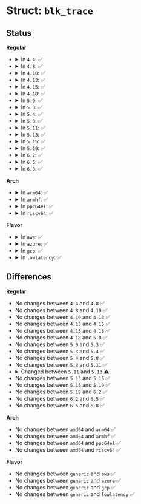 # Struct: <code>blk_trace</code>

## Status
<b>Regular</b>
<ul>
<li>
<details>
<summary>In <code>4.4</code>: ✅</summary>

```c
struct blk_trace {
    int trace_state;
    struct rchan *rchan;
    long unsigned int *sequence;
    unsigned char *msg_data;
    u16 act_mask;
    u64 start_lba;
    u64 end_lba;
    u32 pid;
    u32 dev;
    struct dentry *dir;
    struct dentry *dropped_file;
    struct dentry *msg_file;
    struct list_head running_list;
    atomic_t dropped;
};
```
</details>
</li>
<li>
<details>
<summary>In <code>4.8</code>: ✅</summary>

```c
struct blk_trace {
    int trace_state;
    struct rchan *rchan;
    long unsigned int *sequence;
    unsigned char *msg_data;
    u16 act_mask;
    u64 start_lba;
    u64 end_lba;
    u32 pid;
    u32 dev;
    struct dentry *dir;
    struct dentry *dropped_file;
    struct dentry *msg_file;
    struct list_head running_list;
    atomic_t dropped;
};
```
</details>
</li>
<li>
<details>
<summary>In <code>4.10</code>: ✅</summary>

```c
struct blk_trace {
    int trace_state;
    struct rchan *rchan;
    long unsigned int *sequence;
    unsigned char *msg_data;
    u16 act_mask;
    u64 start_lba;
    u64 end_lba;
    u32 pid;
    u32 dev;
    struct dentry *dir;
    struct dentry *dropped_file;
    struct dentry *msg_file;
    struct list_head running_list;
    atomic_t dropped;
};
```
</details>
</li>
<li>
<details>
<summary>In <code>4.13</code>: ✅</summary>

```c
struct blk_trace {
    int trace_state;
    struct rchan *rchan;
    long unsigned int *sequence;
    unsigned char *msg_data;
    u16 act_mask;
    u64 start_lba;
    u64 end_lba;
    u32 pid;
    u32 dev;
    struct dentry *dir;
    struct dentry *dropped_file;
    struct dentry *msg_file;
    struct list_head running_list;
    atomic_t dropped;
};
```
</details>
</li>
<li>
<details>
<summary>In <code>4.15</code>: ✅</summary>

```c
struct blk_trace {
    int trace_state;
    struct rchan *rchan;
    long unsigned int *sequence;
    unsigned char *msg_data;
    u16 act_mask;
    u64 start_lba;
    u64 end_lba;
    u32 pid;
    u32 dev;
    struct dentry *dir;
    struct dentry *dropped_file;
    struct dentry *msg_file;
    struct list_head running_list;
    atomic_t dropped;
};
```
</details>
</li>
<li>
<details>
<summary>In <code>4.18</code>: ✅</summary>

```c
struct blk_trace {
    int trace_state;
    struct rchan *rchan;
    long unsigned int *sequence;
    unsigned char *msg_data;
    u16 act_mask;
    u64 start_lba;
    u64 end_lba;
    u32 pid;
    u32 dev;
    struct dentry *dir;
    struct dentry *dropped_file;
    struct dentry *msg_file;
    struct list_head running_list;
    atomic_t dropped;
};
```
</details>
</li>
<li>
<details>
<summary>In <code>5.0</code>: ✅</summary>

```c
struct blk_trace {
    int trace_state;
    struct rchan *rchan;
    long unsigned int *sequence;
    unsigned char *msg_data;
    u16 act_mask;
    u64 start_lba;
    u64 end_lba;
    u32 pid;
    u32 dev;
    struct dentry *dir;
    struct dentry *dropped_file;
    struct dentry *msg_file;
    struct list_head running_list;
    atomic_t dropped;
};
```
</details>
</li>
<li>
<details>
<summary>In <code>5.3</code>: ✅</summary>

```c
struct blk_trace {
    int trace_state;
    struct rchan *rchan;
    long unsigned int *sequence;
    unsigned char *msg_data;
    u16 act_mask;
    u64 start_lba;
    u64 end_lba;
    u32 pid;
    u32 dev;
    struct dentry *dir;
    struct dentry *dropped_file;
    struct dentry *msg_file;
    struct list_head running_list;
    atomic_t dropped;
};
```
</details>
</li>
<li>
<details>
<summary>In <code>5.4</code>: ✅</summary>

```c
struct blk_trace {
    int trace_state;
    struct rchan *rchan;
    long unsigned int *sequence;
    unsigned char *msg_data;
    u16 act_mask;
    u64 start_lba;
    u64 end_lba;
    u32 pid;
    u32 dev;
    struct dentry *dir;
    struct dentry *dropped_file;
    struct dentry *msg_file;
    struct list_head running_list;
    atomic_t dropped;
};
```
</details>
</li>
<li>
<details>
<summary>In <code>5.8</code>: ✅</summary>

```c
struct blk_trace {
    int trace_state;
    struct rchan *rchan;
    long unsigned int *sequence;
    unsigned char *msg_data;
    u16 act_mask;
    u64 start_lba;
    u64 end_lba;
    u32 pid;
    u32 dev;
    struct dentry *dir;
    struct dentry *dropped_file;
    struct dentry *msg_file;
    struct list_head running_list;
    atomic_t dropped;
};
```
</details>
</li>
<li>
<details>
<summary>In <code>5.11</code>: ✅</summary>

```c
struct blk_trace {
    int trace_state;
    struct rchan *rchan;
    long unsigned int *sequence;
    unsigned char *msg_data;
    u16 act_mask;
    u64 start_lba;
    u64 end_lba;
    u32 pid;
    u32 dev;
    struct dentry *dir;
    struct dentry *dropped_file;
    struct dentry *msg_file;
    struct list_head running_list;
    atomic_t dropped;
};
```
</details>
</li>
<li>
<details>
<summary>In <code>5.13</code>: ✅</summary>

```c
struct blk_trace {
    int trace_state;
    struct rchan *rchan;
    long unsigned int *sequence;
    unsigned char *msg_data;
    u16 act_mask;
    u64 start_lba;
    u64 end_lba;
    u32 pid;
    u32 dev;
    struct dentry *dir;
    struct list_head running_list;
    atomic_t dropped;
};
```
</details>
</li>
<li>
<details>
<summary>In <code>5.15</code>: ✅</summary>

```c
struct blk_trace {
    int trace_state;
    struct rchan *rchan;
    long unsigned int *sequence;
    unsigned char *msg_data;
    u16 act_mask;
    u64 start_lba;
    u64 end_lba;
    u32 pid;
    u32 dev;
    struct dentry *dir;
    struct list_head running_list;
    atomic_t dropped;
};
```
</details>
</li>
<li>
<details>
<summary>In <code>5.19</code>: ✅</summary>

```c
struct blk_trace {
    int trace_state;
    struct rchan *rchan;
    long unsigned int *sequence;
    unsigned char *msg_data;
    u16 act_mask;
    u64 start_lba;
    u64 end_lba;
    u32 pid;
    u32 dev;
    struct dentry *dir;
    struct list_head running_list;
    atomic_t dropped;
};
```
</details>
</li>
<li>
<details>
<summary>In <code>6.2</code>: ✅</summary>

```c
struct blk_trace {
    int trace_state;
    struct rchan *rchan;
    long unsigned int *sequence;
    unsigned char *msg_data;
    u16 act_mask;
    u64 start_lba;
    u64 end_lba;
    u32 pid;
    u32 dev;
    struct dentry *dir;
    struct list_head running_list;
    atomic_t dropped;
};
```
</details>
</li>
<li>
<details>
<summary>In <code>6.5</code>: ✅</summary>

```c
struct blk_trace {
    int trace_state;
    struct rchan *rchan;
    long unsigned int *sequence;
    unsigned char *msg_data;
    u16 act_mask;
    u64 start_lba;
    u64 end_lba;
    u32 pid;
    u32 dev;
    struct dentry *dir;
    struct list_head running_list;
    atomic_t dropped;
};
```
</details>
</li>
<li>
<details>
<summary>In <code>6.8</code>: ✅</summary>

```c
struct blk_trace {
    int trace_state;
    struct rchan *rchan;
    long unsigned int *sequence;
    unsigned char *msg_data;
    u16 act_mask;
    u64 start_lba;
    u64 end_lba;
    u32 pid;
    u32 dev;
    struct dentry *dir;
    struct list_head running_list;
    atomic_t dropped;
};
```
</details>
</li>
</ul>
<b>Arch</b>
<ul>
<li>
<details>
<summary>In <code>arm64</code>: ✅</summary>

```c
struct blk_trace {
    int trace_state;
    struct rchan *rchan;
    long unsigned int *sequence;
    unsigned char *msg_data;
    u16 act_mask;
    u64 start_lba;
    u64 end_lba;
    u32 pid;
    u32 dev;
    struct dentry *dir;
    struct dentry *dropped_file;
    struct dentry *msg_file;
    struct list_head running_list;
    atomic_t dropped;
};
```
</details>
</li>
<li>
<details>
<summary>In <code>armhf</code>: ✅</summary>

```c
struct blk_trace {
    int trace_state;
    struct rchan *rchan;
    long unsigned int *sequence;
    unsigned char *msg_data;
    u16 act_mask;
    u64 start_lba;
    u64 end_lba;
    u32 pid;
    u32 dev;
    struct dentry *dir;
    struct dentry *dropped_file;
    struct dentry *msg_file;
    struct list_head running_list;
    atomic_t dropped;
};
```
</details>
</li>
<li>
<details>
<summary>In <code>ppc64el</code>: ✅</summary>

```c
struct blk_trace {
    int trace_state;
    struct rchan *rchan;
    long unsigned int *sequence;
    unsigned char *msg_data;
    u16 act_mask;
    u64 start_lba;
    u64 end_lba;
    u32 pid;
    u32 dev;
    struct dentry *dir;
    struct dentry *dropped_file;
    struct dentry *msg_file;
    struct list_head running_list;
    atomic_t dropped;
};
```
</details>
</li>
<li>
<details>
<summary>In <code>riscv64</code>: ✅</summary>

```c
struct blk_trace {
    int trace_state;
    struct rchan *rchan;
    long unsigned int *sequence;
    unsigned char *msg_data;
    u16 act_mask;
    u64 start_lba;
    u64 end_lba;
    u32 pid;
    u32 dev;
    struct dentry *dir;
    struct dentry *dropped_file;
    struct dentry *msg_file;
    struct list_head running_list;
    atomic_t dropped;
};
```
</details>
</li>
</ul>
<b>Flavor</b>
<ul>
<li>
<details>
<summary>In <code>aws</code>: ✅</summary>

```c
struct blk_trace {
    int trace_state;
    struct rchan *rchan;
    long unsigned int *sequence;
    unsigned char *msg_data;
    u16 act_mask;
    u64 start_lba;
    u64 end_lba;
    u32 pid;
    u32 dev;
    struct dentry *dir;
    struct dentry *dropped_file;
    struct dentry *msg_file;
    struct list_head running_list;
    atomic_t dropped;
};
```
</details>
</li>
<li>
<details>
<summary>In <code>azure</code>: ✅</summary>

```c
struct blk_trace {
    int trace_state;
    struct rchan *rchan;
    long unsigned int *sequence;
    unsigned char *msg_data;
    u16 act_mask;
    u64 start_lba;
    u64 end_lba;
    u32 pid;
    u32 dev;
    struct dentry *dir;
    struct dentry *dropped_file;
    struct dentry *msg_file;
    struct list_head running_list;
    atomic_t dropped;
};
```
</details>
</li>
<li>
<details>
<summary>In <code>gcp</code>: ✅</summary>

```c
struct blk_trace {
    int trace_state;
    struct rchan *rchan;
    long unsigned int *sequence;
    unsigned char *msg_data;
    u16 act_mask;
    u64 start_lba;
    u64 end_lba;
    u32 pid;
    u32 dev;
    struct dentry *dir;
    struct dentry *dropped_file;
    struct dentry *msg_file;
    struct list_head running_list;
    atomic_t dropped;
};
```
</details>
</li>
<li>
<details>
<summary>In <code>lowlatency</code>: ✅</summary>

```c
struct blk_trace {
    int trace_state;
    struct rchan *rchan;
    long unsigned int *sequence;
    unsigned char *msg_data;
    u16 act_mask;
    u64 start_lba;
    u64 end_lba;
    u32 pid;
    u32 dev;
    struct dentry *dir;
    struct dentry *dropped_file;
    struct dentry *msg_file;
    struct list_head running_list;
    atomic_t dropped;
};
```
</details>
</li>
</ul>

## Differences
<b>Regular</b>
<ul>
<li>
No changes between <code>4.4</code> and <code>4.8</code> ✅
</li>
<li>
No changes between <code>4.8</code> and <code>4.10</code> ✅
</li>
<li>
No changes between <code>4.10</code> and <code>4.13</code> ✅
</li>
<li>
No changes between <code>4.13</code> and <code>4.15</code> ✅
</li>
<li>
No changes between <code>4.15</code> and <code>4.18</code> ✅
</li>
<li>
No changes between <code>4.18</code> and <code>5.0</code> ✅
</li>
<li>
No changes between <code>5.0</code> and <code>5.3</code> ✅
</li>
<li>
No changes between <code>5.3</code> and <code>5.4</code> ✅
</li>
<li>
No changes between <code>5.4</code> and <code>5.8</code> ✅
</li>
<li>
No changes between <code>5.8</code> and <code>5.11</code> ✅
</li>
<li>
<details>
<summary>Changed between <code>5.11</code> and <code>5.13</code> ⚠️</summary>
<ul>
<li>
<b>Field removed. </b>
<code>struct dentry *dropped_file</code>
</li>
<li>
<b>Field removed. </b>
<code>struct dentry *msg_file</code>
</li>
</ul>
</details>
</li>
<li>
No changes between <code>5.13</code> and <code>5.15</code> ✅
</li>
<li>
No changes between <code>5.15</code> and <code>5.19</code> ✅
</li>
<li>
No changes between <code>5.19</code> and <code>6.2</code> ✅
</li>
<li>
No changes between <code>6.2</code> and <code>6.5</code> ✅
</li>
<li>
No changes between <code>6.5</code> and <code>6.8</code> ✅
</li>
</ul>
<b>Arch</b>
<ul>
<li>
No changes between <code>amd64</code> and <code>arm64</code> ✅
</li>
<li>
No changes between <code>amd64</code> and <code>armhf</code> ✅
</li>
<li>
No changes between <code>amd64</code> and <code>ppc64el</code> ✅
</li>
<li>
No changes between <code>amd64</code> and <code>riscv64</code> ✅
</li>
</ul>
<b>Flavor</b>
<ul>
<li>
No changes between <code>generic</code> and <code>aws</code> ✅
</li>
<li>
No changes between <code>generic</code> and <code>azure</code> ✅
</li>
<li>
No changes between <code>generic</code> and <code>gcp</code> ✅
</li>
<li>
No changes between <code>generic</code> and <code>lowlatency</code> ✅
</li>
</ul>
